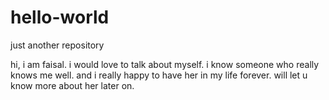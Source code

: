 # hello-world
just another repository

hi, i am faisal. i would love to talk about myself. i know someone who really knows me well. and i really happy to have her in my life forever.
will let u know more about her later on.
